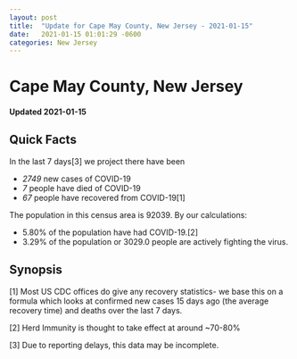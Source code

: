 ```yaml
---
layout: post
title:  "Update for Cape May County, New Jersey - 2021-01-15"
date:   2021-01-15 01:01:29 -0600
categories: New Jersey
---
```


# Cape May County, New Jersey
#### Updated 2021-01-15

## Quick Facts

In the last 7 days[3] we project there have been
- *2749* new cases of COVID-19
- *7* people have died of COVID-19
- *67* people have recovered from COVID-19[1]

The population in this census area is 92039. By our calculations:
- 5.80% of the population have had COVID-19.[2]
- 3.29% of the population or 3029.0 people are actively fighting the virus.

## Synopsis




[1] Most US CDC offices do give any recovery statistics- we base this on a formula which looks at confirmed new cases
15 days ago (the average recovery time) and deaths over the last 7 days.

[2] Herd Immunity is thought to take effect at around ~70-80%

[3] Due to reporting delays, this data may be incomplete.
 
    